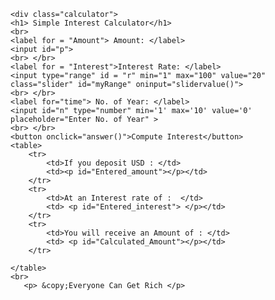 <!Doctype html>
<html lang="en">
<meta charset="=utf-8">
<title> Simple Interest Calculator </title>
<link rel="stylesheet" href="style.css"/>

<script>
function answer()
{
   p= document.getElementById("p") .value;
   n= document.getElementById("n") .value;
   r= document.getElementById("r") .value;

   var
    Interest=(p*r*n)/100;
    var total=parseInt(Interest)+ parseInt(p);
     console.log(total)
	 
  Entered_amount= document.getElementById("Entered_amount");
  Entered_amount.innerHTML = p
  Entered_interest= document.getElementById("Entered_interest");
  Entered_interest.innerHTML = r + "%"
  Calculated_Amount= document.getElementById("Calculated_Amount");
  Calculated_Amount.innerHTML = total
  
  }
  function slidervalue()
  {
  var slider = document.getElementById("myRange");
  var output = document.getElementById("demo");
    output.innerHTML = slider.value; 

  } 
</script>

<body>
    
    <div class="calculator">
    <h1> Simple Interest Calculator</h1>
    <br>
    <label for = "Amount"> Amount: </label>
    <input id="p">
    <br> </br>
    <label for = "Interest">Interest Rate: </label>
    <input type="range" id = "r" min="1" max="100" value="20" class="slider" id="myRange" oninput="slidervalue()"> 
    <br> </br>
    <label for="time"> No. of Year: </label> 
    <input id="n" type="number" min='1' max='10' value='0' placeholder="Enter No. of Year" >
    <br> </br>
    <button onclick="answer()">Compute Interest</button>
    <table>
        <tr>
            <td>If you deposit USD : </td>
            <td><p id="Entered_amount"></p></td>
        </tr>
		<tr>
            <td>At an Interest rate of :  </td>
            <td> <p id="Entered_interest"> </p></td>
        </tr>
        <tr>
            <td>You will receive an Amount of : </td>
            <td> <p id="Calculated_Amount"></p></td>
        </tr>
        		
    </table>
	<br>
       <p> &copy;Everyone Can Get Rich </p>
</div>

</body>
</html>

